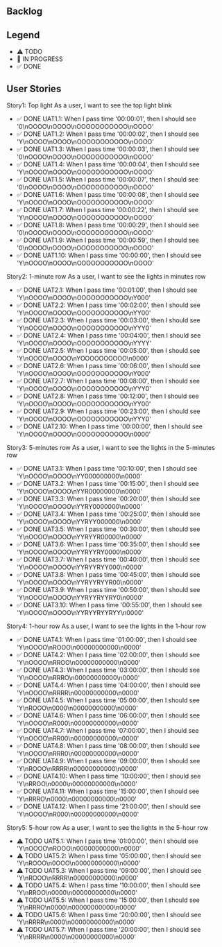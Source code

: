 ## Backlog

## Legend
- ⚠ TODO
- 🚧 IN PROGRESS
- ✅ DONE

## User Stories

Story1: Top light
As a user, I want to see the top light blink

- ✅ DONE UAT1.1: When I pass time '00:00:01', then I should see '0\nOOOO\nOOOO\nOOOOOOOOOOO\nOOOO'
- ✅ DONE UAT1.2: When I pass time '00:00:02', then I should see 'Y\nOOOO\nOOOO\nOOOOOOOOOOO\nOOOO'
- ✅ DONE UAT1.3: When I pass time '00:00:03', then I should see '0\nOOOO\nOOOO\nOOOOOOOOOOO\nOOOO'
- ✅ DONE UAT1.4: When I pass time '00:00:04', then I should see 'Y\nOOOO\nOOOO\nOOOOOOOOOOO\nOOOO'
- ✅ DONE UAT1.5: When I pass time '00:00:07', then I should see '0\nOOOO\nOOOO\nOOOOOOOOOOO\nOOOO'
- ✅ DONE UAT1.6: When I pass time '00:00:08', then I should see 'Y\nOOOO\nOOOO\nOOOOOOOOOOO\nOOOO'
- ✅ DONE UAT1.7: When I pass time '00:00:22', then I should see 'Y\nOOOO\nOOOO\nOOOOOOOOOOO\nOOOO'
- ✅ DONE UAT1.8: When I pass time '00:00:29', then I should see '0\nOOOO\nOOOO\nOOOOOOOOOOO\nOOOO'
- ✅ DONE UAT1.9: When I pass time '00:00:59', then I should see '0\nOOOO\nOOOO\nOOOOOOOOOOO\nOOOO'
- ✅ DONE UAT1.10: When I pass time '00:00:00', then I should see 'Y\nOOOO\nOOOO\nOOOOOOOOOOO\nOOOO'


Story2: 1-minute row
As a user, I want to see the lights in minutes row

- ✅ DONE UAT2.1: When I pass time '00:01:00', then I should see 'Y\nOOOO\nOOOO\nOOOOOOOOOOO\nY000'
- ✅ DONE UAT2.2: When I pass time '00:02:00', then I should see 'Y\nOOOO\nOOOO\nOOOOOOOOOOO\nYY00'
- ✅ DONE UAT2.3: When I pass time '00:03:00', then I should see 'Y\nOOOO\nOOOO\nOOOOOOOOOOO\nYYY0'
- ✅ DONE UAT2.4: When I pass time '00:04:00', then I should see 'Y\nOOOO\nOOOO\nOOOOOOOOOOO\nYYYY'
- ✅ DONE UAT2.5: When I pass time '00:05:00', then I should see 'Y\nOOOO\nOOOO\nYOOOOOOOOOO\n0000'
- ✅ DONE UAT2.6: When I pass time '00:06:00', then I should see 'Y\nOOOO\nOOOO\nOOOOOOOOOOO\nY000'
- ✅ DONE UAT2.7: When I pass time '00:08:00', then I should see 'Y\nOOOO\nOOOO\nOOOOOOOOOOO\nYYY0'
- ✅ DONE UAT2.8: When I pass time '00:12:00', then I should see 'Y\nOOOO\nOOOO\nOOOOOOOOOOO\nYY00'
- ✅ DONE UAT2.9: When I pass time '00:23:00', then I should see 'Y\nOOOO\nOOOO\nOOOOOOOOOOO\nYYY0'
- ✅ DONE UAT2.10: When I pass time '00:00:00', then I should see 'Y\nOOOO\nOOOO\nOOOOOOOOOOO\n0000'

Story3: 5-minutes row
As a user, I want to see the lights in the 5-minutes row

- ✅ DONE UAT3.1: When I pass time '00:10:00', then I should see 'Y\nOOOO\nOOOO\nYY000000000\n0000'
- ✅ DONE UAT3.2: When I pass time '00:15:00', then I should see 'Y\nOOOO\nOOOO\nYYR00000000\n0000'
- ✅ DONE UAT3.3: When I pass time '00:20:00', then I should see 'Y\nOOOO\nOOOO\nYYRY0000000\n0000'
- ✅ DONE UAT3.4: When I pass time '00:25:00', then I should see 'Y\nOOOO\nOOOO\nYYRYY000000\n0000'
- ✅ DONE UAT3.5: When I pass time '00:30:00', then I should see 'Y\nOOOO\nOOOO\nYYRYYR00000\n0000'
- ✅ DONE UAT3.6: When I pass time '00:35:00', then I should see 'Y\nOOOO\nOOOO\nYYRYYRY0000\n0000'
- ✅ DONE UAT3.7: When I pass time '00:40:00', then I should see 'Y\nOOOO\nOOOO\nYYRYYRYY000\n0000'
- ✅ DONE UAT3.8: When I pass time '00:45:00', then I should see 'Y\nOOOO\nOOOO\nYYRYYRYYR00\n0000'
- ✅ DONE UAT3.9: When I pass time '00:50:00', then I should see 'Y\nOOOO\nOOOO\nYYRYYRYYRY0\n0000'
- ✅ DONE UAT3.10: When I pass time '00:55:00', then I should see 'Y\nOOOO\nOOOO\nYYRYYRYYRYY\n0000'


Story4: 1-hour row
As a user, I want to see the lights in the 1-hour row

- ✅ DONE UAT4.1: When I pass time '01:00:00', then I should see 'Y\nOOOO\nROOO\n00000000000\n0000'
- ✅ DONE UAT4.2: When I pass time '02:00:00', then I should see 'Y\nOOOO\nRROO\n00000000000\n0000'
- ✅ DONE UAT4.3: When I pass time '03:00:00', then I should see 'Y\nOOOO\nRRRO\n00000000000\n0000'
- ✅ DONE UAT4.4: When I pass time '04:00:00', then I should see 'Y\nOOOO\nRRRR\n00000000000\n0000'
- ✅ DONE UAT4.5: When I pass time '05:00:00', then I should see 'Y\nROOO\n0000\n00000000000\n0000'
- ✅ DONE UAT4.6: When I pass time '06:00:00', then I should see 'Y\nOOOO\nR000\n00000000000\n0000'
- ✅ DONE UAT4.7: When I pass time '07:00:00', then I should see 'Y\nOOOO\nRR00\n00000000000\n0000'
- ✅ DONE UAT4.8: When I pass time '08:00:00', then I should see 'Y\nOOOO\nRRR0\n00000000000\n0000'
- ✅ DONE UAT4.9: When I pass time '09:00:00', then I should see 'Y\nROOO\nRRRR\n00000000000\n0000'
- ✅ DONE UAT4.10: When I pass time '10:00:00', then I should see 'Y\nRROO\n0000\n00000000000\n0000'
- ✅ DONE UAT4.11: When I pass time '15:00:00', then I should see 'Y\nRRRO\n0000\n00000000000\n0000'
- ✅ DONE UAT4.12: When I pass time '21:00:00', then I should see 'Y\nOOOO\nR000\n00000000000\n0000'

Story5: 5-hour row
As a user, I want to see the lights in the 5-hour row

- ⚠ TODO UAT5.1: When I pass time '01:00:00', then I should see 'Y\nOOOO\nROOO\n00000000000\n0000'
- ⚠ TODO UAT5.2: When I pass time '05:00:00', then I should see 'Y\nROOO\n0OOO\n00000000000\n0000'
- ⚠ TODO UAT5.3: When I pass time '09:00:00', then I should see 'Y\nROOO\nRRRR\n00000000000\n0000'
- ⚠ TODO UAT5.4: When I pass time '10:00:00', then I should see 'Y\nRROO\n0000\n00000000000\n0000'
- ⚠ TODO UAT5.5: When I pass time '15:00:00', then I should see 'Y\nRRRO\n0000\n00000000000\n0000'
- ⚠ TODO UAT5.6: When I pass time '20:00:00', then I should see 'Y\nRRRR\n0000\n00000000000\n0000'
- ⚠ TODO UAT5.7: When I pass time '20:00:00', then I should see 'Y\nRRRR\n0000\n00000000000\n0000'